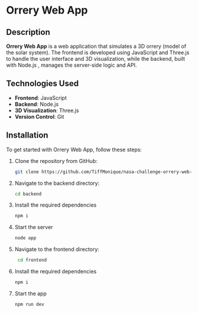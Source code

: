 # Orrery Web App

## Description

**Orrery Web App** is a web application that simulates a 3D orrery (model of the solar system). The frontend is developed using JavaScript  and Three.js to handle the user interface and 3D visualization, while the backend, built with Node.js , manages the server-side logic and API.

## Technologies Used

- **Frontend**: JavaScript
- **Backend**: Node.js
- **3D Visualization**: Three.js
- **Version Control**: Git

## Installation

To get started with Orrery Web App, follow these steps:

1. Clone the repository from GitHub:

   ```bash
   git clone https://github.com/TiffMonique/nasa-challenge-orrery-web-app.git
   ```

2. Navigate to the backend directory:
   ```bash
   cd backend
   ```
   
3. Install the required dependencies
    ```bash
    npm i
   ```

4. Start the server
    ```bash
    node app
   ```

5. Navigate to the frontend directory:
   ```bash
    cd frontend
    ```

6. Install the required dependencies
    ```bash
    npm i
   ```

7. Start the app
    ```bash
    npm run dev
   ```